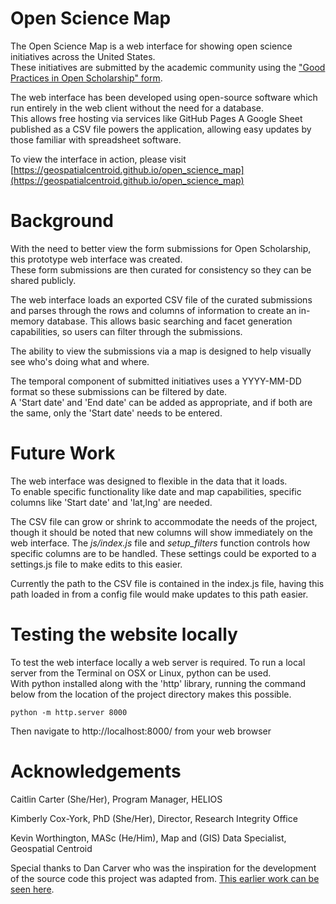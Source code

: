 # Open Science Map

The Open Science Map is a web interface for showing open science initiatives across the United States.  
These initiatives are submitted by the academic community using the ["Good Practices in Open Scholarship" form](https://docs.google.com/forms/d/1NNXwJavOM0aJMC7r9Qpu43VY6CslqTf0kjQoa0ZvB8g/viewform?ts=6435c794&edit_requested=true).


The web interface has been developed using open-source software which run entirely in the web client without the need for a database.  
This allows free hosting via services like GitHub Pages
A Google Sheet published as a CSV file powers the application, allowing easy updates by those familiar with spreadsheet software.

To view the interface in action, please visit [https://geospatialcentroid.github.io/open_science_map](https://geospatialcentroid.github.io/open_science_map)

# Background
With the need to better view the form submissions for Open Scholarship, this prototype web interface was created.  
These form submissions are then curated for consistency so they can be shared publicly.

The web interface loads an exported CSV file of the curated submissions and parses through the rows and columns of information to create an in-memory database.
This allows basic searching and facet generation capabilities, so users can filter through the submissions.

The ability to view the submissions via a map is designed to help visually see who's doing what and where.

The temporal component of submitted initiatives uses a YYYY-MM-DD format so these submissions can be filtered by date.  
A 'Start date' and 'End date' can be added as appropriate, and if both are the same, only the 'Start date' needs to be entered.

# Future Work
The web interface was designed to flexible in the data that it loads.  
To enable specific functionality like date and map capabilities, specific columns like 'Start date' and 'lat,lng' are needed.

The CSV file can grow or shrink to accommodate the needs of the project, though it should be noted that new columns will show immediately on the web interface.
The *js/index.js* file and *setup_filters* function controls how specific columns are to be handled. These settings could be exported to a settings.js file to make edits to this easier.

Currently the path to the CSV file is contained in the index.js file, having this path loaded in from a config file would make updates to this path easier.


# Testing the website locally
To test the web interface locally a web server is required.
To run a local server from the Terminal on OSX or Linux, python can be used.  
With python installed along with the 'http' library, running the command below from the location of the project directory makes this possible.
```
python -m http.server 8000
```
Then navigate to http://localhost:8000/ from your web browser

# Acknowledgements
Caitlin Carter (She/Her), Program Manager, HELIOS

Kimberly Cox-York, PhD (She/Her), Director, Research Integrity Office

Kevin Worthington, MASc (He/Him), Map and (GIS) Data Specialist, Geospatial Centroid

Special thanks to Dan Carver who was the inspiration for the development of the source code this project was adapted from.
[This earlier work can be seen here](https://dcarver1.github.io/cwrUSA_maps/).
